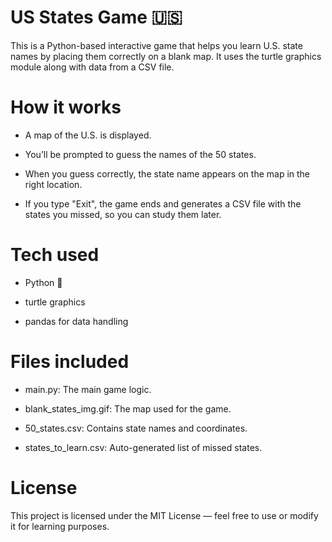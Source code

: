 # US States Game 🇺🇸
This is a Python-based interactive game that helps you learn U.S. state names by placing them correctly on a blank map. It uses the turtle graphics module along with data from a CSV file.

# How it works
- A map of the U.S. is displayed.

- You’ll be prompted to guess the names of the 50 states.

- When you guess correctly, the state name appears on the map in the right location.

- If you type "Exit", the game ends and generates a CSV file with the states you missed, so you can study them later.

# Tech used
- Python 🐍

- turtle graphics

- pandas for data handling

# Files included
- main.py: The main game logic.

- blank_states_img.gif: The map used for the game.

- 50_states.csv: Contains state names and coordinates.

- states_to_learn.csv: Auto-generated list of missed states.

# License
This project is licensed under the MIT License — feel free to use or modify it for learning purposes.
